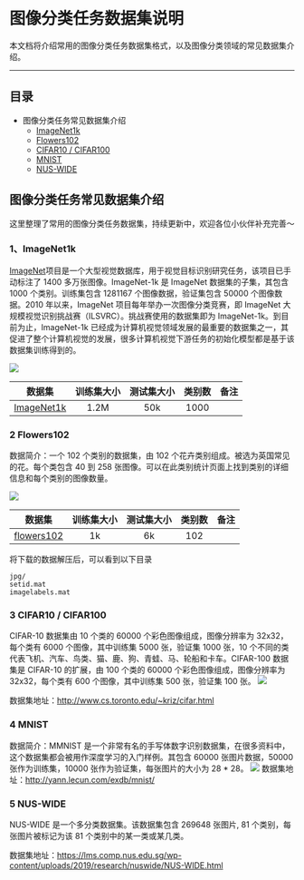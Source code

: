 # 图像分类任务数据集说明

本文档将介绍常用的图像分类任务数据集格式，以及图像分类领域的常见数据集介绍。

---

## 目录


- 图像分类任务常见数据集介绍
    - [ImageNet1k](#1)
    - [Flowers102](#2)
    - [CIFAR10 / CIFAR100](#3)
    - [MNIST](#4)
    - [NUS-WIDE](#5)


<a name="1"></a>
## 图像分类任务常见数据集介绍

这里整理了常用的图像分类任务数据集，持续更新中，欢迎各位小伙伴补充完善～

<a name="1"></a>
### 1、ImageNet1k

[ImageNet](https://image-net.org/)项目是一个大型视觉数据库，用于视觉目标识别研究任务，该项目已手动标注了 1400 多万张图像。ImageNet-1k 是 ImageNet 数据集的子集，其包含 1000 个类别。训练集包含 1281167 个图像数据，验证集包含 50000 个图像数据。2010 年以来，ImageNet 项目每年举办一次图像分类竞赛，即 ImageNet 大规模视觉识别挑战赛（ILSVRC）。挑战赛使用的数据集即为 ImageNet-1k。到目前为止，ImageNet-1k 已经成为计算机视觉领域发展的最重要的数据集之一，其促进了整个计算机视觉的发展，很多计算机视觉下游任务的初始化模型都是基于该数据集训练得到的。

<img src="https://image-net.org/static_files/figures/ILSVRC2012_val_00042692.png">

数据集 | 训练集大小 | 测试集大小 | 类别数 | 备注|
:------:|:---------------:|:---------------------:|:-----------:|:-----------:
[ImageNet1k](http://www.image-net.org/challenges/LSVRC/2012/)|1.2M| 50k | 1000 |

<a name="2"></a>
### 2 Flowers102
数据简介：一个 102 个类别的数据集，由 102 个花卉类别组成。被选为英国常见的花。每个类包含 40 到 258 张图像。可以在此类别统计页面上找到类别的详细信息和每个类别的图像数量。

<img src="https://www.robots.ox.ac.uk/~vgg/data/flowers/102/T_shapeiso.jpg">

数据集 | 训练集大小 | 测试集大小 | 类别数 | 备注|
:------:|:---------------:|:---------------------:|:-----------:|:-----------:
[flowers102](https://www.robots.ox.ac.uk/~vgg/data/flowers/102/)|1k | 6k | 102 |

将下载的数据解压后，可以看到以下目录

```shell
jpg/
setid.mat
imagelabels.mat
```


<a name="3"></a>
### 3 CIFAR10 / CIFAR100

CIFAR-10 数据集由 10 个类的 60000 个彩色图像组成，图像分辨率为 32x32，每个类有 6000 个图像，其中训练集 5000 张，验证集 1000 张，10 个不同的类代表飞机、汽车、鸟类、猫、鹿、狗、青蛙、马、轮船和卡车。CIFAR-100 数据集是 CIFAR-10 的扩展，由 100 个类的 60000 个彩色图像组成，图像分辨率为 32x32，每个类有 600 个图像，其中训练集 500 张，验证集 100 张。
<img src="http://corochann.com/wp-content/uploads/2021/09/cifar10_plot.png">

数据集地址：http://www.cs.toronto.edu/~kriz/cifar.html

<a name="4"></a>
### 4 MNIST

数据简介：MMNIST 是一个非常有名的手写体数字识别数据集，在很多资料中，这个数据集都会被用作深度学习的入门样例。其包含 60000 张图片数据，50000 张作为训练集，10000 张作为验证集，每张图片的大小为 28 * 28。
<img src="https://ai-studio-static-online.cdn.bcebos.com/959776f4cd9c4b77b380c7d29f59df1cf47be626cd8b4bd1ac1af2a7d8e3c1cf">
数据集地址：http://yann.lecun.com/exdb/mnist/

<a name="5"></a>
### 5 NUS-WIDE

NUS-WIDE 是一个多分类数据集。该数据集包含 269648 张图片, 81 个类别，每张图片被标记为该 81 个类别中的某一类或某几类。

数据集地址：https://lms.comp.nus.edu.sg/wp-content/uploads/2019/research/nuswide/NUS-WIDE.html
